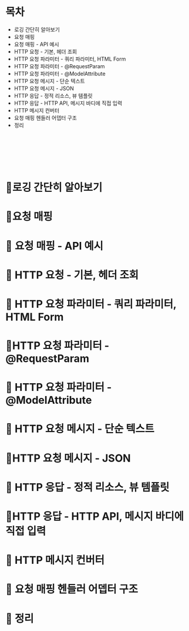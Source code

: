 # 목차
-  로깅 간단히 알아보기
-  요청 매핑
-  요청 매핑 - API 예시
-   HTTP 요청 - 기본, 헤더 조회
-   HTTP 요청 파라미터 - 쿼리 파라미터, HTML Form
-   HTTP 요청 파라미터 - @RequestParam
-   HTTP 요청 파라미터 - @ModelAttribute
-   HTTP 요청 메시지 - 단순 텍스트
-   HTTP 요청 메시지 - JSON
-   HTTP 응답 - 정적 리소스, 뷰 템플릿
-  HTTP 응답 - HTTP API, 메시지 바디에 직접 입력
-  HTTP 메시지 컨버터
-   요청 매핑 헨들러 어뎁터 구조
-   정리

<br>
<br>
<br>
<br>
<br>

# 📌로깅 간단히 알아보기
#  📌요청 매핑
#  📌 요청 매핑 - API 예시
#  📌 HTTP 요청 - 기본, 헤더 조회
#  📌 HTTP 요청 파라미터 - 쿼리 파라미터, HTML Form
#  📌HTTP 요청 파라미터 - @RequestParam
#   📌 HTTP 요청 파라미터 - @ModelAttribute
#  📌 HTTP 요청 메시지 - 단순 텍스트
#  📌HTTP 요청 메시지 - JSON
#  📌 HTTP 응답 - 정적 리소스, 뷰 템플릿
#  📌HTTP 응답 - HTTP API, 메시지 바디에 직접 입력
#  📌 HTTP 메시지 컨버터
#  📌 요청 매핑 헨들러 어뎁터 구조
#  📌 정리